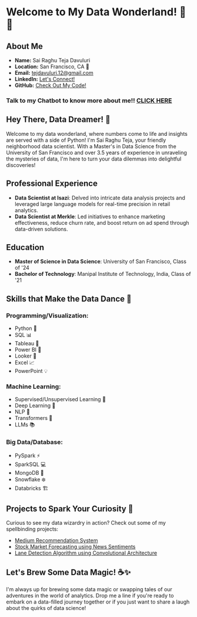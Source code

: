 # Welcome to My Data Wonderland! 🎩✨

## About Me
- **Name:** Sai Raghu Teja Davuluri
- **Location:** San Francisco, CA 🌉
- **Email:** tejdavuluri.12@gmail.com
- **LinkedIn:** [Let's Connect!](linkedin.com/in/sai-raghu-teja-davuluri)
- **GitHub:** [Check Out My Code!](github.com/yourgithubusername)

### Talk to my Chatbot to know more about me!! [CLICK HERE](https://tejadavuluri.streamlit.app/)

## Hey There, Data Dreamer! 👋
Welcome to my data wonderland, where numbers come to life and insights are served with a side of Python! I'm Sai Raghu Teja, your friendly neighborhood data scientist. With a Master's in Data Science from the University of San Francisco and over 3.5 years of experience in unraveling the mysteries of data, I'm here to turn your data dilemmas into delightful discoveries!

## Professional Experience
- **Data Scientist at Isazi**: Delved into intricate data analysis projects and leveraged large language models for real-time precision in retail analytics.
- **Data Scientist at Merkle**: Led initiatives to enhance marketing effectiveness, reduce churn rate, and boost return on ad spend through data-driven solutions.

## Education
- **Master of Science in Data Science**: University of San Francisco, Class of '24
- **Bachelor of Technology**: Manipal Institute of Technology, India, Class of '21

## Skills that Make the Data Dance 💃
### Programming/Visualization:
- Python 🐍
- SQL 📊
- Tableau 🎨
- Power BI 💼
- Looker 👀
- Excel 📈
- PowerPoint 💡

### Machine Learning:
- Supervised/Unsupervised Learning 🧠
- Deep Learning 🤖
- NLP 📝
- Transformers 🤖
- LLMs 📚

### Big Data/Database:
- PySpark ⚡
- SparkSQL 💻
- MongoDB 🌱
- Snowflake ❄️
- Databricks 🏗️

## Projects to Spark Your Curiosity 🌟
Curious to see my data wizardry in action? Check out some of my spellbinding projects:
- [Medium Recommendation System](link-to-project)
- [Stock Market Forecasting using News Sentiments](link-to-project)
- [Lane Detection Algorithm using Convolutional Architecture](link-to-project)

## Let's Brew Some Data Magic! ☕✨
I'm always up for brewing some data magic or swapping tales of our adventures in the world of analytics. Drop me a line if you're ready to embark on a data-filled journey together or if you just want to share a laugh about the quirks of data science!



<!--
**Codewithtej/codewithtej** is a ✨ _special_ ✨ repository because its `README.md` (this file) appears on your GitHub profile.

Here are some ideas to get you started:

- 🔭 I’m currently working on ...
- 🌱 I’m currently learning ...
- 👯 I’m looking to collaborate on ...
- 🤔 I’m looking for help with ...
- 💬 Ask me about ...
- 📫 How to reach me: ...
- 😄 Pronouns: ...
- ⚡ Fun fact: ...
-->
